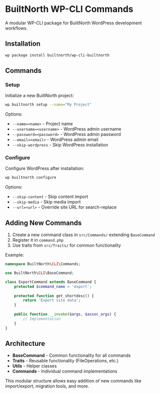 # BuiltNorth WP-CLI Commands

A modular WP-CLI package for BuiltNorth WordPress development workflows.

## Installation

```bash
wp package install builtnorth/wp-cli-builtnorth
```

## Commands

### Setup
Initialize a new BuiltNorth project:

```bash
wp builtnorth setup --name="My Project"
```

Options:
- `--name=<name>` - Project name
- `--username=<username>` - WordPress admin username
- `--password=<password>` - WordPress admin password
- `--email=<email>` - WordPress admin email
- `--skip-wordpress` - Skip WordPress installation

### Configure
Configure WordPress after installation:

```bash
wp builtnorth configure
```

Options:
- `--skip-content` - Skip content import
- `--skip-media` - Skip media import
- `--url=<url>` - Override site URL for search-replace

## Adding New Commands

1. Create a new command class in `src/Commands/` extending `BaseCommand`
2. Register it in `command.php`
3. Use traits from `src/Traits/` for common functionality

Example:
```php
namespace BuiltNorth\CLI\Commands;

use BuiltNorth\CLI\BaseCommand;

class ExportCommand extends BaseCommand {
    protected $command_name = 'export';
    
    protected function get_shortdesc() {
        return 'Export site data';
    }
    
    public function __invoke($args, $assoc_args) {
        // Implementation
    }
}
```

## Architecture

- **BaseCommand** - Common functionality for all commands
- **Traits** - Reusable functionality (FileOperations, etc.)
- **Utils** - Helper classes
- **Commands** - Individual command implementations

This modular structure allows easy addition of new commands like import/export, migration tools, and more.